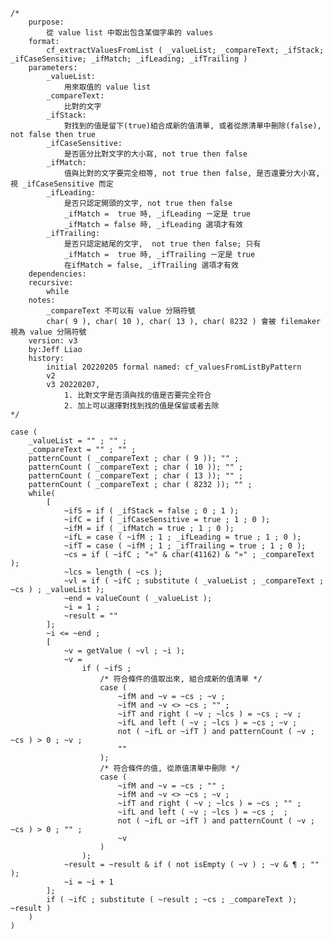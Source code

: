 	/*
		purpose: 
			從 value list 中取出包含某個字串的 values
		format:
			cf_extractValuesFromList ( _valueList; _compareText; _ifStack; _ifCaseSensitive; _ifMatch; _ifLeading; _ifTrailing )
		parameters:
			_valueList: 
				用來取值的 value list
			_compareText: 
				比對的文字
			_ifStack: 
				對找到的值是留下(true)組合成新的值清單, 或者從原清單中刪除(false), not false then true
			_ifCaseSensitive: 
				是否區分比對文字的大小寫, not true then false
			_ifMatch: 
				值與比對的文字要完全相等, not true then false, 是否還要分大小寫, 視 _ifCaseSensitive 而定
			_ifLeading: 
				是否只認定開頭的文字, not true then false
				_ifMatch =  true 時, _ifLeading ㄧ定是 true
				_ifMatch = false 時, _ifLeading 選項才有效
			_ifTrailing: 
				是否只認定結尾的文字,  not true then false; 只有
				_ifMatch =  true 時, _ifTrailing ㄧ定是 true
				在ifMatch = false, _ifTrailing 選項才有效
		dependencies:
		recursive:
			while
		notes:
			_compareText 不可以有 value 分隔符號
			char( 9 ), char( 10 ), char( 13 ), char( 8232 ) 會被 filemaker 視為 value 分隔符號
		version: v3
		by:Jeff Liao
		history:
			initial 20220205 formal named: cf_valuesFromListByPattern
			v2
			v3 20220207, 
				1. 比對文字是否須與找的值是否要完全符合 
				2. 加上可以選擇對找到找的值是保留或者去除
	*/

	case ( 
		_valueList = "" ; "" ;
		_compareText = "" ; "" ;
		patternCount ( _compareText ; char ( 9 )); "" ;
		patternCount ( _compareText ; char ( 10 )); "" ;
		patternCount ( _compareText ; char ( 13 )); "" ;
		patternCount ( _compareText ; char ( 8232 )); "" ;
		while(
			[
				~ifS = if ( _ifStack = false ; 0 ; 1 );
				~ifC = if ( _ifCaseSensitive = true ; 1 ; 0 );
				~ifM = if ( _ifMatch = true ; 1 ; 0 );
				~ifL = case ( ~ifM ; 1 ; _ifLeading = true ; 1 ; 0 );
				~ifT = case ( ~ifM ; 1 ; _ifTrailing = true ; 1 ; 0 );
				~cs = if ( ~ifC ; "«" & char(41162) & "»" ; _compareText );
				~lcs = length ( ~cs );
				~vl = if ( ~ifC ; substitute ( _valueList ; _compareText ; ~cs ) ; _valueList );
				~end = valueCount ( _valueList );
				~i = 1 ;
				~result = ""
			];
			~i <= ~end ;
			[
				~v = getValue ( ~vl ; ~i );
				~v = 
					if ( ~ifS ;
						/* 符合條件的值取出來, 組合成新的值清單 */
						case (
							~ifM and ~v = ~cs ; ~v ;
							~ifM and ~v <> ~cs ; "" ;
							~ifT and right ( ~v ; ~lcs ) = ~cs ; ~v ;
							~ifL and left ( ~v ; ~lcs ) = ~cs ; ~v ;
							not ( ~ifL or ~ifT ) and patternCount ( ~v ; ~cs ) > 0 ; ~v ; 
							"" 
						);
						/* 符合條件的值, 從原值清單中刪除 */
						case (
							~ifM and ~v = ~cs ; "" ;
							~ifM and ~v <> ~cs ; ~v ;
							~ifT and right ( ~v ; ~lcs ) = ~cs ; "" ;
							~ifL and left ( ~v ; ~lcs ) = ~cs ;  ;
							not ( ~ifL or ~ifT ) and patternCount ( ~v ; ~cs ) > 0 ; "" ; 
							~v 
						)
					);
				~result = ~result & if ( not isEmpty ( ~v ) ; ~v & ¶ ; "" );
				~i = ~i + 1
			];
			if ( ~ifC ; substitute ( ~result ; ~cs ; _compareText ); ~result )
		)
	)


